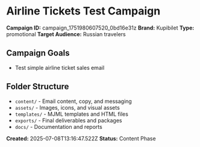 # Airline Tickets Test Campaign

**Campaign ID:** campaign_1751980607520_0bd16e31z
**Brand:** Kupibilet
**Type:** promotional
**Target Audience:** Russian travelers

## Campaign Goals
- Test simple airline ticket sales email

## Folder Structure
- `content/` - Email content, copy, and messaging
- `assets/` - Images, icons, and visual assets
- `templates/` - MJML templates and HTML files
- `exports/` - Final deliverables and packages
- `docs/` - Documentation and reports

**Created:** 2025-07-08T13:16:47.522Z
**Status:** Content Phase

